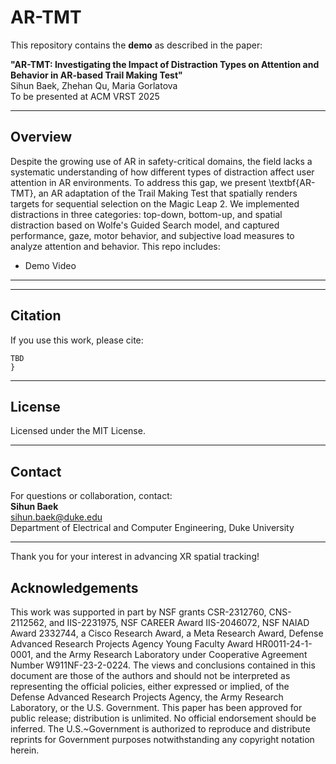 # AR-TMT

This repository contains the **demo** as described in the paper:

**"AR-TMT: Investigating the Impact of Distraction Types on Attention and Behavior in AR-based Trail Making Test"**  
Sihun Baek, Zhehan Qu, Maria Gorlatova  
To be presented at ACM VRST 2025

---

## Overview

Despite the growing use of AR in safety-critical domains, the field lacks a systematic understanding of how different types of distraction affect user attention in AR environments. To address this gap, we present \textbf{AR-TMT}, an AR adaptation of the Trail Making Test that spatially renders targets for sequential selection on the Magic Leap 2. We implemented distractions in three categories: top-down, bottom-up, and spatial distraction based on Wolfe's Guided Search model, and captured performance, gaze, motor behavior, and subjective load measures to analyze attention and behavior.
This repo includes:

- Demo Video

---

---

## Citation

If you use this work, please cite:
```
TBD
}
```

---

## License

Licensed under the MIT License.

---

## Contact

For questions or collaboration, contact:  
**Sihun Baek**  
sihun.baek@duke.edu  
Department of Electrical and Computer Engineering, Duke University

---

Thank you for your interest in advancing XR spatial tracking!

## Acknowledgements

This work was supported in part by NSF grants CSR-2312760, CNS-2112562, and IIS-2231975, NSF CAREER Award IIS-2046072, NSF NAIAD Award 2332744, a Cisco Research Award, a Meta Research Award, Defense Advanced Research Projects Agency Young Faculty Award HR0011-24-1-0001, and the Army Research Laboratory under Cooperative Agreement Number W911NF-23-2-0224. The views and conclusions contained in this document are those of the authors and should not be interpreted as representing the official policies, either expressed or implied, of the Defense Advanced Research Projects Agency, the Army Research Laboratory, or the U.S. Government. This paper has been approved for public release; distribution is unlimited. No official endorsement should be inferred. The U.S.~Government is authorized to reproduce and distribute reprints for Government purposes notwithstanding any copyright notation herein.

